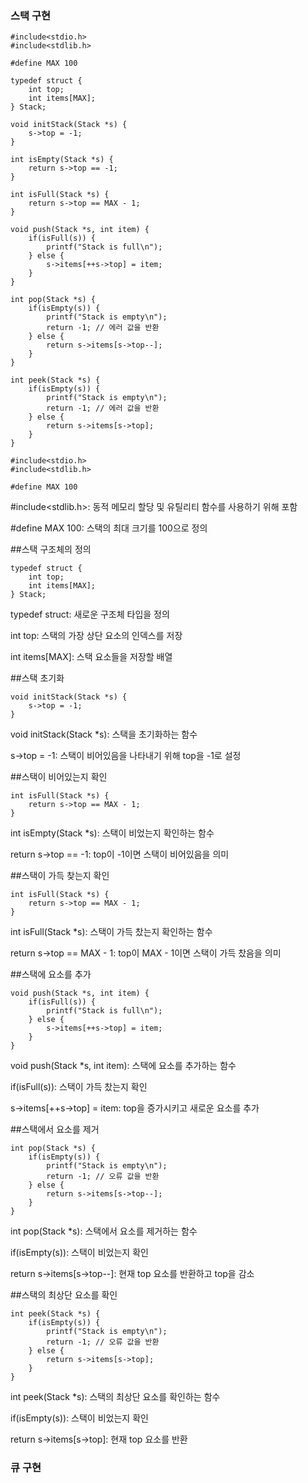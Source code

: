 ### 스택 구현 ###
```
#include<stdio.h>
#include<stdlib.h>

#define MAX 100

typedef struct {
    int top;
    int items[MAX];
} Stack;

void initStack(Stack *s) {
    s->top = -1;
}

int isEmpty(Stack *s) {
    return s->top == -1;
}

int isFull(Stack *s) {
    return s->top == MAX - 1;
}

void push(Stack *s, int item) {
    if(isFull(s)) {
        printf("Stack is full\n");
    } else {
        s->items[++s->top] = item;
    }
}

int pop(Stack *s) {
    if(isEmpty(s)) {
        printf("Stack is empty\n");
        return -1; // 에러 값을 반환
    } else {
        return s->items[s->top--];
    }
}

int peek(Stack *s) {
    if(isEmpty(s)) {
        printf("Stack is empty\n");
        return -1; // 에러 값을 반환
    } else {
        return s->items[s->top];
    }
}

```

```
#include<stdio.h>
#include<stdlib.h>

#define MAX 100
```
#include<stdlib.h>: 동적 메모리 할당 및 유틸리티 함수를 사용하기 위해 포함

#define MAX 100: 스택의 최대 크기를 100으로 정의

##스택 구조체의 정의
```
typedef struct {
    int top;
    int items[MAX];
} Stack;
```
typedef struct: 새로운 구조체 타입을 정의

int top: 스택의 가장 상단 요소의 인덱스를 저장

int items[MAX]: 스택 요소들을 저장할 배열

##스택 초기화
```
void initStack(Stack *s) {
    s->top = -1;
}
```
void initStack(Stack *s): 스택을 초기화하는 함수

s->top = -1: 스택이 비어있음을 나타내기 위해 top을 -1로 설정

##스택이 비어있는지 확인
```
int isFull(Stack *s) {
    return s->top == MAX - 1;
}
```
int isEmpty(Stack *s): 스택이 비었는지 확인하는 함수

return s->top == -1: top이 -1이면 스택이 비어있음을 의미

##스택이 가득 찾는지 확인
```
int isFull(Stack *s) {
    return s->top == MAX - 1;
}
```
int isFull(Stack *s): 스택이 가득 찼는지 확인하는 함수

return s->top == MAX - 1: top이 MAX - 1이면 스택이 가득 찼음을 의미

##스택에 요소를 추가
```
void push(Stack *s, int item) {
    if(isFull(s)) {
        printf("Stack is full\n");
    } else {
        s->items[++s->top] = item;
    }
}
```
void push(Stack *s, int item): 스택에 요소를 추가하는 함수

if(isFull(s)): 스택이 가득 찼는지 확인

s->items[++s->top] = item: top을 증가시키고 새로운 요소를 추가

##스택에서 요소를 제거
```
int pop(Stack *s) {
    if(isEmpty(s)) {
        printf("Stack is empty\n");
        return -1; // 오류 값을 반환
    } else {
        return s->items[s->top--];
    }
}
```
int pop(Stack *s): 스택에서 요소를 제거하는 함수

if(isEmpty(s)): 스택이 비었는지 확인

return s->items[s->top--]: 현재 top 요소를 반환하고 top을 감소

##스택의 최상단 요소를 확인
```
int peek(Stack *s) {
    if(isEmpty(s)) {
        printf("Stack is empty\n");
        return -1; // 오류 값을 반환
    } else {
        return s->items[s->top];
    }
}
```
int peek(Stack *s): 스택의 최상단 요소를 확인하는 함수

if(isEmpty(s)): 스택이 비었는지 확인

return s->items[s->top]: 현재 top 요소를 반환


### 큐 구현 ###
```
```
